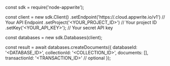 const sdk = require('node-appwrite');

const client = new sdk.Client()
    .setEndpoint('https://<REGION>.cloud.appwrite.io/v1') // Your API Endpoint
    .setProject('<YOUR_PROJECT_ID>') // Your project ID
    .setKey('<YOUR_API_KEY>'); // Your secret API key

const databases = new sdk.Databases(client);

const result = await databases.createDocuments({
    databaseId: '<DATABASE_ID>',
    collectionId: '<COLLECTION_ID>',
    documents: [],
    transactionId: '<TRANSACTION_ID>' // optional
});
